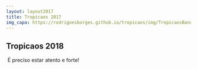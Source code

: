 ```yaml
---
layout: layout2017
title: Tropicaos 2017
img_capa: https://rodrigoesborges.github.io/tropicaos/img/TropicaosBandeira.jpg
---
```


## Tropicaos 2018

<div class="caixa">

  É preciso estar atento e forte! <br/><br/>

<!--   <b>Você já sabe:</b><br/>

  Sábado de Carnaval<br/>
  Concentração às 15:00.<br/>

  <br/><br/>
  Deixe seu email que nós avisamos.
 -->
</div>




